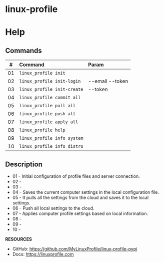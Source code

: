 # linux-profile

# Help

## Commands
| #      | Command                       | Param           |
|--------|:------------------------------|:----------------|
| 01     | ``linux_profile init``        |                 |
| 02     | ``linux_profile init-login``  |--email --token  |
| 03     | ``linux_profile init-create`` |--token          |
| 04     | ``linux_profile commit all``  |                 |
| 05     | ``linux_profile pull all``    |                 |
| 06     | ``linux_profile push all``    |                 |
| 07     | ``linux_profile apply all``   |                 |
| 08     | ``linux_profile help``        |                 |
| 09     | ``linux_profile info system`` |                 |
| 10     | ``linux_profile info distro`` |                 |

## Description
- 01 - Initial configuration of profile files and server connection.
- 02 - 
- 03 - 
- 04 - Saves the current computer settings in the local configuration file.
- 05 - It pulls all the settings from the cloud and saves it to the local settings.
- 06 - Push all local settings to the cloud.
- 07 - Applies computer profile settings based on local information.
- 08 - 
- 09 - 
- 10 - 

**RESOURCES**
- GitHub: https://github.com/MyLinuxProfile/linux-profile-pypi
- Docs:   https://linuxprofile.com
